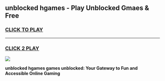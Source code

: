 
## unblocked hgames - Play Unblocked Gmaes & Free
<h3>
<a href="https://news.freeplayer.one?title=unblocked_hgames&ref=23F">CLICK TO PLAY</a></h3>
<hr>

<h3>
<a href="https://news.freeplayer.one?title=unblocked_hgames&ref=23F">CLICK 2 PLAY</a>
  
</h3>

<a href="https://news.freeplayer.one?title=unblocked_hgames&ref=23F/"><img src="https://clearcache.store/games.png"></a>


**unblocked hgames games unblocked: Your Gateway to Fun and Accessible Online Gaming**
